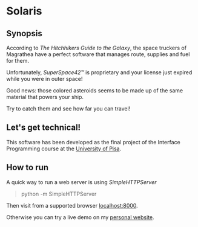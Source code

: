 # Solaris

## Synopsis
According to *The Hitchhikers Guide to the Galaxy*, the space truckers of Magrathea have a perfect software that manages route, supplies and fuel for them.

Unfortunately, *SuperSpace42™* is proprietary and your license just expired while you were in outer space!

Good news: those colored asteroids seems to be made up of the same material that powers your ship.

Try to catch them and see how far you can travel!

## Let's get technical!

This software has been developed as the final project of the Interface Programming course at the [University of Pisa](https://www.di.unipi.it/).

## How to run
A quick way to run a web server is using *SimpleHTTPServer*
> python -m SimpleHTTPServer

Then visit from a supported browser [localhost:8000](http://localhost:8000).

Otherwise you can try a live demo on my [personal website](https://rmassidda.it/solaris).
